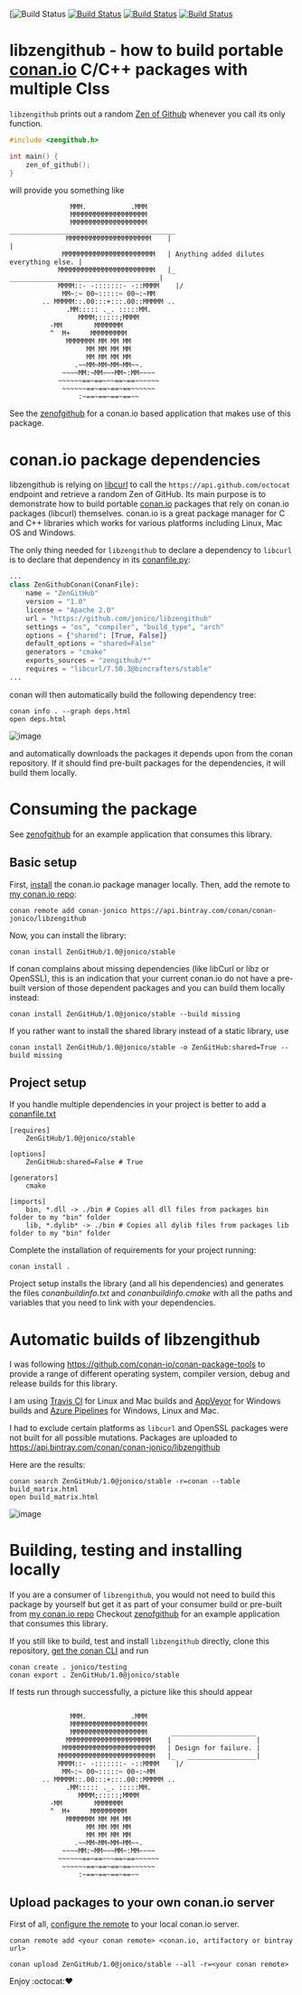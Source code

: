 [![Build Status](https://github.com/jonico/libzengithub/workflows/Test%20libzengithub%20package%20on%20main%20platforms/badge.svg)
[![Build Status](https://travis-ci.org/jonico/libzengithub.svg)](https://travis-ci.org/jonico/libzengithub)
[![Build Status](https://ci.appveyor.com/api/projects/status/github/jonico/libzengithub)](https://ci.appveyor.com/project/jonico/libzengithub)
[![Build Status](https://dev.azure.com/nicolaijohannes/nicolaijohannes/_apis/build/status/jonico.libzengithub?branchName=master)](https://dev.azure.com/nicolaijohannes/nicolaijohannes/_build/latest?definitionId=3&branchName=master)

# libzengithub - how to build portable [conan.io](https://www.conan.io/) C/C++ packages with multiple CIss

```libzengithub``` prints out a random [Zen of Github](http://ben.balter.com/2015/08/12/the-zen-of-github/) whenever you call its only function.

```c
#include <zengithub.h>

int main() {
    zen_of_github();
}
```

will provide you something like

```
               MMM.           .MMM
               MMMMMMMMMMMMMMMMMMM
               MMMMMMMMMMMMMMMMMMM      _________________________________________
              MMMMMMMMMMMMMMMMMMMMM    |                                         |
             MMMMMMMMMMMMMMMMMMMMMMM   | Anything added dilutes everything else. |
            MMMMMMMMMMMMMMMMMMMMMMMM   |_   _____________________________________|
            MMMM::- -:::::::- -::MMMM    |/
             MM~:~ 00~:::::~ 00~:~MM
        .. MMMMM::.00:::+:::.00::MMMMM ..
              .MM::::: ._. :::::MM.
                 MMMM;:::::;MMMM
          -MM        MMMMMMM
          ^  M+     MMMMMMMMM
              MMMMMMM MM MM MM
                   MM MM MM MM
                   MM MM MM MM
                .~~MM~MM~MM~MM~~.
             ~~~~MM:~MM~~~MM~:MM~~~~
            ~~~~~~==~==~~~==~==~~~~~~
             ~~~~~~==~==~==~==~~~~~~
                 :~==~==~==~==~~
```

See the [zenofgithub](https://github.com/jonico/zenofgithub) for a conan.io based application that makes use of this package.

# conan.io package dependencies

libzengithub is relying on [libcurl](https://github.com/lasote/conan-libcurl) to call the ```https://api.github.com/octocat``` endpoint and retrieve a random Zen of GitHub.
Its main purpose is to demonstrate how to build portable [conan.io](https://www.conan.io/) packages that rely on conan.io packages (libcurl) themselves.
conan.io is a great package manager for C and C++ libraries which works for various platforms including Linux, Mac OS and Windows.

The only thing needed for ```libzengithub``` to declare a dependency to ```libcurl``` is to declare that dependency in its [conanfile.py](https://github.com/jonico/libzengithub/blob/master/conanfile.py):

```python
...
class ZenGithubConan(ConanFile):
    name = "ZenGitHub"
    version = "1.0"
    license = "Apache 2.0"
    url = "https://github.com/jonico/libzengithub"
    settings = "os", "compiler", "build_type", "arch"
    options = {"shared": [True, False]}
    default_options = "shared=False"
    generators = "cmake"
    exports_sources = "zengithub/*"
    requires = "libcurl/7.50.3@bincrafters/stable"
...
```

conan will then automatically build the following dependency tree:

```
conan info . --graph deps.html
open deps.html
```

![image](https://user-images.githubusercontent.com/1872314/38522318-7e0c76a4-3c48-11e8-90f3-5ac2f6533a94.png)

and automatically downloads the packages it depends upon from the conan repository. If it should find pre-built packages for the dependencies, it will build them locally.

# Consuming the package

See [zenofgithub](https://github.com/jonico/zenofgithub) for an example application that consumes this library.

## Basic setup

First, [install](http://docs.conan.io/en/latest/installation.html) the conan.io package manager locally.
Then, add the remote to [my conan.io repo](https://api.bintray.com/conan/conan-jonico/libzengithub):

```
conan remote add conan-jonico https://api.bintray.com/conan/conan-jonico/libzengithub
```

Now, you can install the library:

`
conan install ZenGitHub/1.0@jonico/stable
`

If conan complains about missing dependencies (like libCurl or libz or OpenSSL), this is an indication that your current conan.io do not have a pre-built version of those dependent packages and you can build them locally instead:

`
conan install ZenGitHub/1.0@jonico/stable --build missing
`

If you rather want to install the shared library instead of a static library, use

`
conan install ZenGitHub/1.0@jonico/stable -o ZenGitHub:shared=True --build missing
`

## Project setup

If you handle multiple dependencies in your project is better to add a [conanfile.txt](https://github.com/jonico/zenofgithub/blob/master/conanfile.txt)

```
[requires]
    ZenGitHub/1.0@jonico/stable

[options]
    ZenGitHub:shared=False # True
    
[generators]
    cmake

[imports]
    bin, *.dll -> ./bin # Copies all dll files from packages bin folder to my "bin" folder
    lib, *.dylib* -> ./bin # Copies all dylib files from packages lib folder to my "bin" folder
```

Complete the installation of requirements for your project running:</small></span>

`
conan install .
`

Project setup installs the library (and all his dependencies) and generates the files *conanbuildinfo.txt* and *conanbuildinfo.cmake* with all the paths and variables that you need to link with your dependencies.

# Automatic builds of libzengithub 

I was following https://github.com/conan-io/conan-package-tools to provide a range of different operating system, compiler version, debug and release builds for this library.

I am using [Travis CI](https://github.com/jonico/libzengithub/blob/master/.travis.yml) for Linux and Mac builds and [AppVeyor](https://github.com/jonico/libzengithub/blob/master/appveyor.yml) for Windows builds and [Azure Pipelines](https://dev.azure.com/nicolaijohannes/nicolaijohannes/_build?definitionId=3&_a=summary) for Windows, Linux and Mac.

I had to exclude certain platforms as ```libcurl``` and OpenSSL packages were not built for all possible mutations. Packages are uploaded to https://api.bintray.com/conan/conan-jonico/libzengithub

Here are the results:

```
conan search ZenGitHub/1.0@jonico/stable -r=conan --table build_matrix.html
open build_matrix.html
```

![image](https://user-images.githubusercontent.com/1872314/28708619-246fbe24-737d-11e7-92f1-ac8d5e149756.png)


# Building, testing and installing locally

If you are a consumer of ```libzengithub```, you would not need to build this package by yourself but get it as part of your consumer build or pre-built from [my conan.io repo](https://api.bintray.com/conan/conan-jonico/libzengithub)
Checkout [zenofgithub](https://github.com/jonico/zenofgithub) for an example application that consumes this library.

If you still like to build, test and install ```libzengithub``` directly, clone this repository, [get the conan CLI](http://docs.conan.io/en/latest/installation.html) and run

```
conan create . jonico/testing
conan export . ZenGitHub/1.0@jonico/stable
```

If tests run through successfully, a picture like this should appear

```

               MMM.           .MMM
               MMMMMMMMMMMMMMMMMMM
               MMMMMMMMMMMMMMMMMMM      _____________________
              MMMMMMMMMMMMMMMMMMMMM    |                     |
             MMMMMMMMMMMMMMMMMMMMMMM   | Design for failure. |
            MMMMMMMMMMMMMMMMMMMMMMMM   |_   _________________|
            MMMM::- -:::::::- -::MMMM    |/
             MM~:~ 00~:::::~ 00~:~MM
        .. MMMMM::.00:::+:::.00::MMMMM ..
              .MM::::: ._. :::::MM.
                 MMMM;:::::;MMMM
          -MM        MMMMMMM
          ^  M+     MMMMMMMMM
              MMMMMMM MM MM MM
                   MM MM MM MM
                   MM MM MM MM
                .~~MM~MM~MM~MM~~.
             ~~~~MM:~MM~~~MM~:MM~~~~
            ~~~~~~==~==~~~==~==~~~~~~
             ~~~~~~==~==~==~==~~~~~~
                 :~==~==~==~==~~
```

## Upload packages to your own conan.io server

First of all, [configure the remote](http://conanio.readthedocs.io/en/latest/reference/commands/remote.html) to your local conan.io server.

```
conan remote add <your conan remote> <conan.io, artifactory or bintray url>
```

```
conan upload ZenGitHub/1.0@jonico/stable --all -r=<your conan remote>
```


Enjoy :octocat::heart:
